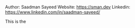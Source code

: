 Author: Saadman Sayeed
Website: https://sman.dev 
Linkedin: https://www.linkedin.com/in/saadman-sayeed/

This is the 
